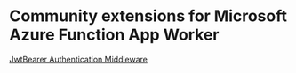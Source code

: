 # Community extensions for Microsoft Azure Function App Worker

[JwtBearer Authentication Middleware](src/Http.Authentication.JwtBearer/README.md)

